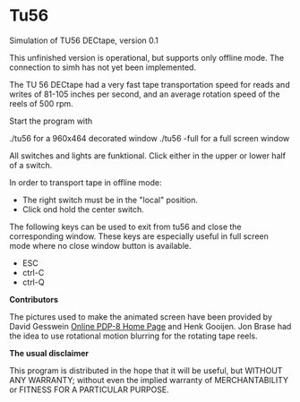 # Tu56

Simulation of TU56 DECtape, version 0.1

This unfinished version is operational, but supports only offline mode.
The connection to simh has not yet been implemented.

The TU 56 DECtape had a very fast tape transportation speed for reads and writes of
81-105 inches per second, and an average rotation speed of the reels of 500 rpm.

Start the program with

  ./tu56			for a 960x464 decorated window
  ./tu56 -full		for a full screen window

All switches and lights are funktional. Click either in the upper or lower half of a switch.

In order to transport tape in offline mode:

 - The right switch must be in the "local" position.
 - Click ond hold the center switch.
 
The following keys can be used to exit from tu56 and close the corresponding window. These keys are
especially useful in full screen mode where no close window button is available.

 - ESC
 - ctrl-C
 - ctrl-Q

**Contributors**

The pictures used to make the animated screen have been provided by David Gesswein
[Online PDP-8 Home Page](https://www.pdp8.net/tu56/tu56.shtml) and Henk Gooijen. Jon Brase
had the idea to use rotational motion blurring for the rotating tape reels.


**The usual disclaimer**

This program is distributed in the hope that it will be useful,
but WITHOUT ANY WARRANTY; without even the implied warranty of
MERCHANTABILITY or FITNESS FOR A PARTICULAR PURPOSE.
